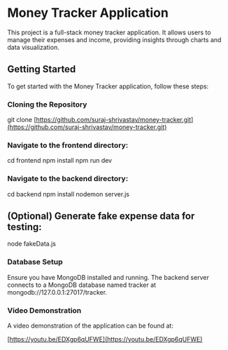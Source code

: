# Money Tracker Application

This project is a full-stack money tracker application. It allows users to manage their expenses and income, providing insights through charts and data visualization.

## Getting Started

To get started with the Money Tracker application, follow these steps:

### Cloning the Repository

git clone [https://github.com/suraj-shrivastav/money-tracker.git](https://github.com/suraj-shrivastav/money-tracker.git)

### Navigate to the frontend directory:

cd frontend
npm install
npm run dev

### Navigate to the backend directory:

cd backend
npm install
nodemon server.js

## (Optional) Generate fake expense data for testing:

node fakeData.js

### Database Setup
Ensure you have MongoDB installed and running.
The backend server connects to a MongoDB database named tracker at mongodb://127.0.0.1:27017/tracker.

### Video Demonstration
A video demonstration of the application can be found at:

[https://youtu.be/EDXgp6qUFWE](https://youtu.be/EDXgp6qUFWE)

